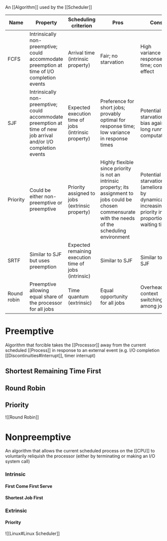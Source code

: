 An [[Algorithm]] used by the [[Scheduler]]

| Name         | Property                                                                 | Scheduling criterion                                    | Pros                                                                                                                             | Cons                                                                                                   |
|---------------|--------------------------------------------------------------------------|----------------------------------------------------------|----------------------------------------------------------------------------------------------------------------------------------|--------------------------------------------------------------------------------------------------------|
| FCFS          | Intrinsically non-preemptive; could accommodate preemption at time of I/O completion events | Arrival time (intrinsic property)                        | Fair; no starvation                                                                         | High variance in response time; convoy effect                                                         |
| SJF           | Intrinsically non-preemptive; could accommodate preemption at time of new job arrival and/or I/O completion events | Expected execution time of jobs (intrinsic property)      | Preference for short jobs; provably optimal for response time; low variance in response times | Potential for starvation; bias against long running computations                                      |
| Priority      | Could be either non-preemptive or preemptive                             | Priority assigned to jobs (extrinsic property)            | Highly flexible since priority is not an intrinsic property; its assignment to jobs could be chosen commensurate with the needs of the scheduling environment | Potential for starvation (ameliorated by dynamically increasing priority in proportion to waiting time) |
| SRTF          | Similar to SJF but uses preemption                                       | Expected remaining execution time of jobs (intrinsic)     | Similar to SJF                                                                               | Similar to SJF                                                                                        |
| Round robin   | Preemptive allowing equal share of the processor for all jobs            | Time quantum (extrinsic)                                 | Equal opportunity for all jobs                                                              | Overhead for context switching among jobs                                                             |
# Preemptive
Algorithm that forcible takes the [[Processor]] away from the current scheduled [[Process]] in response to an external event (e.g. I/O completion [[Discontinuities#Interrupt]], timer interrupt)
## Shortest Remaining Time First
## Round Robin
## Priority
![[Round Robin]]
# Nonpreemptive
An algorithm that allows the current scheduled process on the [[CPU]] to voluntarily reliquish the processor (either by terminating or making an I/O system call)
### Intrinsic 
#### First Come First Serve
#### Shortest Job First
### Extrinsic
#### Priority


![[Linux#Linux Scheduler]]
